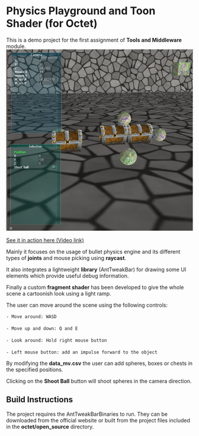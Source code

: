 # Physics Playground and Toon Shader (for Octet)

This is a demo project for the first assignment of **Tools and Middleware** module.
![Alt text](https://raw.githubusercontent.com/Rarau/octet/middleware_one/octet/assets/Capture.JPG)

[See it in action here (Video link)](https://www.youtube.com/watch?v=d5e402iU4A8)


Mainly it focuses on the usage of bullet physics engine and its different types of **joints** and mouse picking using **raycast**.

It also integrates a lightweight **library** (AntTweakBar) for drawing some UI elements which provide useful debug information.

Finally a custom **fragment shader** has been developed to give the whole scene a cartoonish look using a light ramp.

The user can move around the scene using the following controls:

	- Move around: WASD
	
	- Move up and down: Q and E
	
	- Look around: Hold right mouse button
	
	- Left mouse button: add an impulse forward to the object 

By modifying the **data_mv.csv** the user can add spheres, boxes or chests in the specified positions.

Clicking on the **Shoot Ball** button will shoot spheres in the camera direction.
	
Build Instructions
------------------

The project requires the AntTweakBarBinaries to run. They can be downloaded from the official website or built from the project files included in the **octet/open_source** directory.